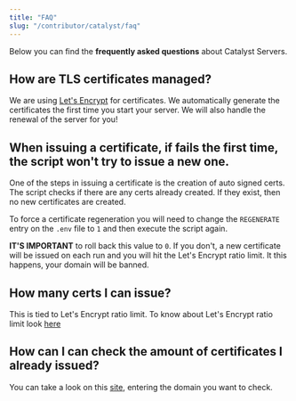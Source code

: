 ```yaml
---
title: "FAQ"
slug: "/contributor/catalyst/faq"
---
```


Below you can find the **frequently asked questions** about Catalyst Servers.
## How are TLS certificates managed?

We are using [Let's Encrypt](https://letsencrypt.org/) for certificates. We automatically generate the certificates the first time you start your server. We will also handle the renewal of the server for you!

## When issuing a certificate, if fails the first time, the script won't try to issue a new one.

One of the steps in issuing a certificate is the creation of auto signed certs. The script checks if there are any certs already created. If they exist, then no new certificates are created.

To force a certificate regeneration you will need to change the `REGENERATE` entry on the `.env` file to `1` and then execute the script again.

**IT'S IMPORTANT** to roll back this value to `0`. If you don't, a new certificate will be issued on each run and you will hit the Let's Encrypt ratio limit. It this happens, your domain will be banned.

## How many certs I can issue?

This is tied to Let's Encrypt ratio limit. To know about Let's Encrypt ratio limit look [here](https://letsencrypt.org/docs/staging-environment/)

## How can I can check the amount of certificates I already issued?

You can take a look on this [site](https://crt.sh/), entering the domain you want to check.
